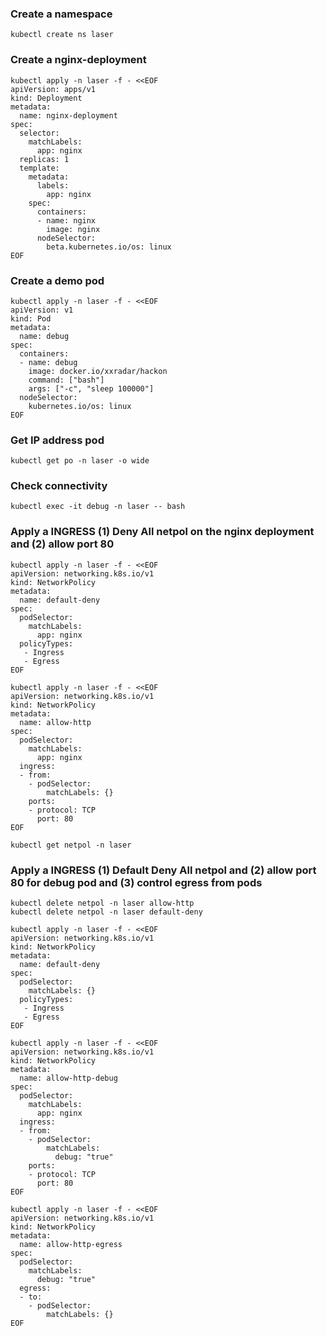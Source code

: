 ### Create a namespace
```
kubectl create ns laser
```

### Create a nginx-deployment
```
kubectl apply -n laser -f - <<EOF
apiVersion: apps/v1
kind: Deployment
metadata:
  name: nginx-deployment
spec:
  selector:
    matchLabels:
      app: nginx
  replicas: 1
  template:
    metadata:
      labels:
        app: nginx
    spec:
      containers:
      - name: nginx
        image: nginx
      nodeSelector:
        beta.kubernetes.io/os: linux
EOF
```

### Create a demo pod
```
kubectl apply -n laser -f - <<EOF
apiVersion: v1
kind: Pod
metadata:
  name: debug
spec:
  containers:
  - name: debug
    image: docker.io/xxradar/hackon
    command: ["bash"]
    args: ["-c", "sleep 100000"]
  nodeSelector:
    kubernetes.io/os: linux
EOF
```
### Get IP address pod
```
kubectl get po -n laser -o wide
```
### Check connectivity
```
kubectl exec -it debug -n laser -- bash
```

### Apply a INGRESS (1) Deny All netpol on the nginx deployment and (2) allow port 80
```
kubectl apply -n laser -f - <<EOF
apiVersion: networking.k8s.io/v1
kind: NetworkPolicy
metadata:
  name: default-deny
spec:
  podSelector:
    matchLabels:
      app: nginx
  policyTypes:
   - Ingress
   - Egress
EOF
```
```
kubectl apply -n laser -f - <<EOF
apiVersion: networking.k8s.io/v1
kind: NetworkPolicy
metadata:
  name: allow-http
spec:
  podSelector:
    matchLabels:
      app: nginx
  ingress:
  - from:
    - podSelector:
        matchLabels: {}
    ports:
    - protocol: TCP
      port: 80
EOF
```
```
kubectl get netpol -n laser
```

### Apply a INGRESS (1) Default Deny All netpol and (2) allow port 80 for debug pod and (3) control egress from pods
```
kubectl delete netpol -n laser allow-http
kubectl delete netpol -n laser default-deny
```
```
kubectl apply -n laser -f - <<EOF
apiVersion: networking.k8s.io/v1
kind: NetworkPolicy
metadata:
  name: default-deny
spec:
  podSelector:
    matchLabels: {}
  policyTypes:
   - Ingress
   - Egress
EOF
```
```
kubectl apply -n laser -f - <<EOF
apiVersion: networking.k8s.io/v1
kind: NetworkPolicy
metadata:
  name: allow-http-debug
spec:
  podSelector:
    matchLabels:
      app: nginx
  ingress:
  - from:
    - podSelector:
        matchLabels:
          debug: "true"
    ports:
    - protocol: TCP
      port: 80
EOF
```
```
kubectl apply -n laser -f - <<EOF
apiVersion: networking.k8s.io/v1
kind: NetworkPolicy
metadata:
  name: allow-http-egress
spec:
  podSelector:
    matchLabels:
      debug: "true"
  egress:
  - to:
    - podSelector:
        matchLabels: {}
EOF
```
